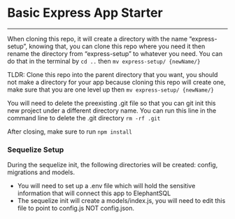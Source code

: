 # Basic Express App Starter
- - - -
When cloning this repo, it will create a directory with the name “express-setup”, knowing that,  you can clone this repo where you need it then rename the directory from “express-setup” to whatever you need. You can do that in the terminal by `cd ..` then `mv express-setup/ {newName/}`

TLDR:  Clone this repo into the parent directory that you want, you should not make a directory for your app because cloning this repo will create one, make sure that you are one level up then `mv express-setup/ {newName/}`

You will need to delete the preexisting .git file so that you can git init this new project under a different directory name. You can run this line in the command line to delete the .git directory `rm -rf .git`

After closing, make sure to run `npm install`

### Sequelize Setup 
During the sequelize init, the following directories will be created: config, migrations and models.

* You will need to set up a .env file which will hold the sensitive information that will connect this app to ElephantSQL
* The sequelize init will create a models/index.js, you will need to edit this file to point to config.js NOT config.json.